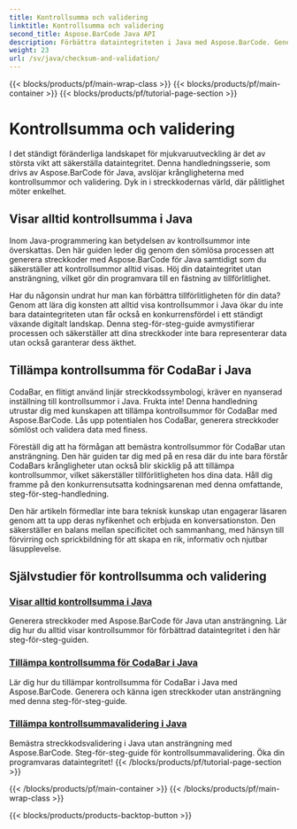 ```yaml
---
title: Kontrollsumma och validering
linktitle: Kontrollsumma och validering
second_title: Aspose.BarCode Java API
description: Förbättra dataintegriteten i Java med Aspose.BarCode. Generera streckkoder utan ansträngning, visa alltid kontrollsummor och behärska CodaBar och allmän kontrollsummavalidering.
weight: 23
url: /sv/java/checksum-and-validation/
---
```


{{< blocks/products/pf/main-wrap-class >}}
{{< blocks/products/pf/main-container >}}
{{< blocks/products/pf/tutorial-page-section >}}

# Kontrollsumma och validering



I det ständigt föränderliga landskapet för mjukvaruutveckling är det av största vikt att säkerställa dataintegritet. Denna handledningsserie, som drivs av Aspose.BarCode för Java, avslöjar krångligheterna med kontrollsummor och validering. Dyk in i streckkodernas värld, där pålitlighet möter enkelhet.

## Visar alltid kontrollsumma i Java

Inom Java-programmering kan betydelsen av kontrollsummor inte överskattas. Den här guiden leder dig genom den sömlösa processen att generera streckkoder med Aspose.BarCode för Java samtidigt som du säkerställer att kontrollsummor alltid visas. Höj din dataintegritet utan ansträngning, vilket gör din programvara till en fästning av tillförlitlighet.

Har du någonsin undrat hur man kan förbättra tillförlitligheten för din data? Genom att lära dig konsten att alltid visa kontrollsummor i Java ökar du inte bara dataintegriteten utan får också en konkurrensfördel i ett ständigt växande digitalt landskap. Denna steg-för-steg-guide avmystifierar processen och säkerställer att dina streckkoder inte bara representerar data utan också garanterar dess äkthet.

## Tillämpa kontrollsumma för CodaBar i Java

CodaBar, en flitigt använd linjär streckkodssymbologi, kräver en nyanserad inställning till kontrollsummor i Java. Frukta inte! Denna handledning utrustar dig med kunskapen att tillämpa kontrollsummor för CodaBar med Aspose.BarCode. Lås upp potentialen hos CodaBar, generera streckkoder sömlöst och validera data med finess.

Föreställ dig att ha förmågan att bemästra kontrollsummor för CodaBar utan ansträngning. Den här guiden tar dig med på en resa där du inte bara förstår CodaBars krångligheter utan också blir skicklig på att tillämpa kontrollsummor, vilket säkerställer tillförlitligheten hos dina data. Håll dig framme på den konkurrensutsatta kodningsarenan med denna omfattande, steg-för-steg-handledning.

Den här artikeln förmedlar inte bara teknisk kunskap utan engagerar läsaren genom att ta upp deras nyfikenhet och erbjuda en konversationston. Den säkerställer en balans mellan specificitet och sammanhang, med hänsyn till förvirring och sprickbildning för att skapa en rik, informativ och njutbar läsupplevelse.
## Självstudier för kontrollsumma och validering
### [Visar alltid kontrollsumma i Java](./always-showing-checksum/)
Generera streckkoder med Aspose.BarCode för Java utan ansträngning. Lär dig hur du alltid visar kontrollsummor för förbättrad dataintegritet i den här steg-för-steg-guiden.
### [Tillämpa kontrollsumma för CodaBar i Java](./applying-checksum-codabar/)
Lär dig hur du tillämpar kontrollsumma för CodaBar i Java med Aspose.BarCode. Generera och känna igen streckkoder utan ansträngning med denna steg-för-steg-guide.
### [Tillämpa kontrollsummavalidering i Java](./applying-checksum-validation/)
Bemästra streckkodsvalidering i Java utan ansträngning med Aspose.BarCode. Steg-för-steg-guide för kontrollsummavalidering. Öka din programvaras dataintegritet!
{{< /blocks/products/pf/tutorial-page-section >}}

{{< /blocks/products/pf/main-container >}}
{{< /blocks/products/pf/main-wrap-class >}}

{{< blocks/products/products-backtop-button >}}
